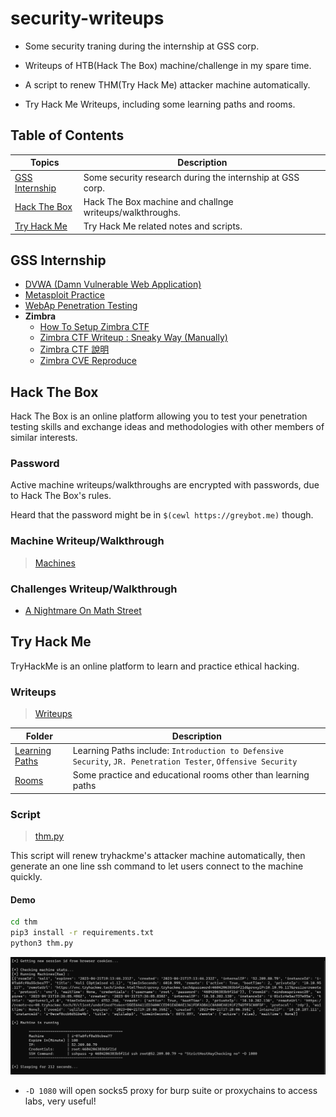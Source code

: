 # security-writeups

- Some security traning during the internship at GSS corp.

- Writeups of HTB(Hack The Box) machine/challenge in my spare time.

- A script to renew THM(Try Hack Me) attacker machine automatically.

- Try Hack Me Writeups, including some learning paths and rooms.

## Table of Contents

| Topics                            | Description                                               |
| --------------------------------- | --------------------------------------------------------- |
| [GSS Internship](#gss-internship) | Some security research during the internship at GSS corp. |
| [Hack The Box](#hack-the-box)     | Hack The Box machine and challnge writeups/walkthroughs.  |
| [Try Hack Me](#try-hack-me)       | Try Hack Me related notes and scripts.                    |

## GSS Internship

- [DVWA (Damn Vulnerable Web Application)](./gss/DVWA.md)
- [Metasploit Practice](./gss/metasploit.md)
- [WebAp Penetration Testing](./gss/WebAp-PT.md)
- **Zimbra**
  - [How To Setup Zimbra CTF](https://medium.com/@opabravo/frist-time-deploying-a-ctf-challenge-c13871d45970)
  - [Zimbra CTF Writeup : Sneaky Way (Manually)](https://medium.com/@opabravo/zimbra-ctf-writeup-manually-6afe91be52a0)
  - [Zimbra CTF 說明](./gss/Zimbra-CTF-Intro.pdf)
  - [Zimbra CVE Reproduce](./gss/Zimbra.pdf)

## Hack The Box

Hack The Box is an online platform allowing you to test your penetration testing skills and exchange ideas and methodologies with other members of similar interests.

### Password

Active machine writeups/walkthroughs are encrypted with passwords, due to Hack The Box's rules.

Heard that the password might be in `$(cewl https://greybot.me)` though.

### Machine Writeup/Walkthrough

> [Machines](./htb/Machines)

### Challenges Writeup/Walkthrough

- [A Nightmare On Math Street](./htb/Challenges/A-Nightmare-On-Math-Street.pdf)

## Try Hack Me

TryHackMe is an online platform to learn and practice ethical hacking.

### Writeups

> [Writeups](./thm/writeups)

| Folder                                             | Description                                                                                                  |
| -------------------------------------------------- | ------------------------------------------------------------------------------------------------------------ |
| [Learning Paths](./thm/writeups/Learning%20Paths/) | Learning Paths include: `Introduction to Defensive Security`, `JR. Penetration Tester`, `Offensive Security` |
| [Rooms](./thm/writeups/Rooms)                      | Some practice and educational rooms other than learning paths                                                |

### Script

> [thm.py](./thm/machine-auto-renew/thm.py)

This script will renew tryhackme's attacker machine automatically, then generate an one line ssh command to let users connect to the machine quickly.

#### Demo

```bash
cd thm
pip3 install -r requirements.txt
python3 thm.py
```

![THM Script](./img/thm_script.png)

- `-D 1080` will open socks5 proxy for burp suite or proxychains to access labs, very useful!